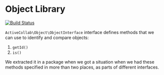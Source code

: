 # Object Library

[![Build Status](https://travis-ci.org/activecollab/object.svg?branch=master)](https://travis-ci.org/activecollab/object)

`ActiveCollab\Object\ObjectInterface` interface defines methods that we can use to identify and compare objects:

1. `getId()`
1. `is()`

We extracted it in a package when we got a situation when we had these methods specified in more than two places, as parts of different interfaces.
